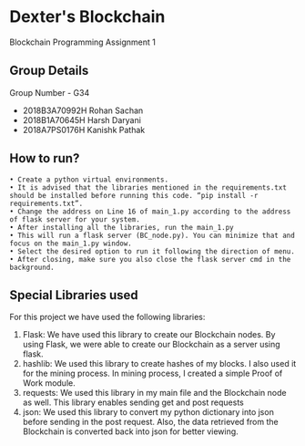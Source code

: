 # Dexter's Blockchain

Blockchain Programming Assignment 1

## Group Details

Group Number - G34	
- 2018B3A70992H	Rohan Sachan
- 2018B1A70645H	Harsh Daryani
- 2018A7PS0176H	Kanishk Pathak

## How to run?

    • Create a python virtual environments.
    • It is advised that the libraries mentioned in the requirements.txt should be installed before running this code. “pip install -r requirements.txt”.
    • Change the address on Line 16 of main_1.py according to the address of flask server for your system.
    • After installing all the libraries, run the main_1.py
    • This will run a flask server (BC_node.py). You can minimize that and focus on the main_1.py window.
    • Select the desired option to run it following the direction of menu.
    • After closing, make sure you also close the flask server cmd in the background.
    
## Special Libraries used
For this project we have used the following libraries:

1. Flask:
We have used this library to create our Blockchain nodes. By using Flask, we were able to create our Blockchain as a server using flask.
2. hashlib:
We used this library to create hashes of my blocks. I also used it for the mining process. In mining process, I created a simple Proof of Work module.
3. requests:
We used this library in my main file and the Blockchain node as well. This library enables sending get and post requests
4. json:
We used this library to convert my python dictionary into json before sending in the post request. Also, the data retrieved from the Blockchain is converted back into json for better viewing.
